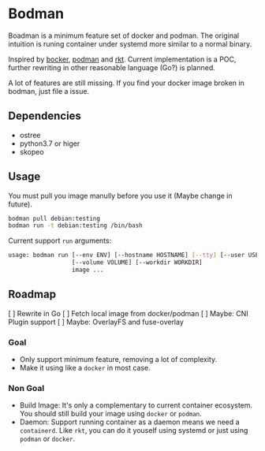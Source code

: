 # Bodman

Boadman is a minimum feature set of docker and podman. The original intuition is runing container under systemd more similar to a normal binary.

Inspired by [bocker](https://github.com/p8952/bocker/blob/master/bocker), [podman](https://podman.io) and [rkt](https://github.com/rkt/rkt). Current implementation is a POC, further rewriting in other reasonable language (Go?) is planned.

A lot of features are still missing. If you find your docker image broken in bodman, just file a issue.

## Dependencies

- ostree
- python3.7 or higer
- skopeo

## Usage

You must pull you image manully before you use it (Maybe change in future).
```bash
bodman pull debian:testing
bodman run -t debian:testing /bin/bash
```

Current support `run` arguments:
```bash
usage: bodman run [--env ENV] [--hostname HOSTNAME] [--tty] [--user USER]
                  [--volume VOLUME] [--workdir WORKDIR]
                  image ...
```

## Roadmap

[ ] Rewrite in Go
[ ] Fetch local image from docker/podman
[ ] Maybe: CNI Plugin support
[ ] Maybe: OverlayFS and fuse-overlay

### Goal

- Only support minimum feature, removing a lot of complexity.
- Make it using like a `docker` in most case.

### Non Goal

- Build Image: It's only a complementary to current container ecosystem. You should still build your image using `docker` or `podman`.
- Daemon: Support running container as a daemon means we need a `containerd`. Like `rkt`, you can do it youself using systemd or just using `podman` or `docker`.